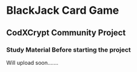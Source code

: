 # BlackJack Card Game
## CodXCrypt Community Project

### Study Material Before starting the project

Will upload soon.......
